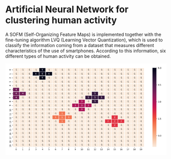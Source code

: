 # Artificial Neural Network for clustering human activity

A SOFM (Self-Organizing Feature Maps) is implemented together with the fine-tuning algorithm LVQ (Learning Vector Quantization), which is used to classify the information coming from a dataset that measures different characteristics of the use of smartphones. According to this information, six different types of human activity can be obtained.

![alt text](https://github.com/FrancoPalau/SOFM-LVQ/blob/master/Captura%20de%20pantalla%20de%202019-01-13%2022-51-51.png)

